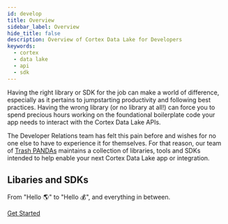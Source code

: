 ```yaml
---
id: develop
title: Overview
sidebar_label: Overview
hide_title: false
description: Overview of Cortex Data Lake for Developers
keywords:
  - cortex
  - data lake
  - api
  - sdk
---
```


Having the right library or SDK for the job can make a world of difference, especially as it pertains to jumpstarting productivity and following best practices. Having the wrong library (or no library at all!) can force you to spend precious hours working on the foundational boilerplate code your app needs to interact with the Cortex Data Lake APIs.

The Developer Relations team has felt this pain before and wishes for no one else to have to experience it for themselves. For that reason, our team of [Trash PANDAs](https://medium.com/palo-alto-networks-developer-blog/introducing-developer-relations-at-palo-alto-networks-c9b4a8817c4) maintains a collection of libraries, tools and SDKs intended to help enable your next Cortex Data Lake app or integration.

## Libaries and SDKs

From "Hello 🌎" to "Hello 💰", and everything in between.

<a className="button button--outline button--primary" href="/docs/develop/quickstart">
Get Started
</a>
